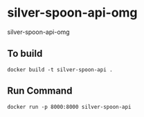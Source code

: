 # silver-spoon-api-omg
silver-spoon-api-omg


## To build

```docker
docker build -t silver-spoon-api .
```


## Run Command

```docker
docker run -p 8000:8000 silver-spoon-api
```
